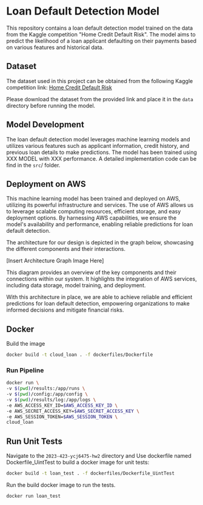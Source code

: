 # Loan Default Detection Model

This repository contains a loan default detection model trained on the data from the Kaggle competition "Home Credit Default Risk". The model aims to predict the likelihood of a loan applicant defaulting on their payments based on various features and historical data.

## Dataset

The dataset used in this project can be obtained from the following Kaggle competition link:
[Home Credit Default Risk](https://www.kaggle.com/competitions/home-credit-default-risk/data)

Please download the dataset from the provided link and place it in the `data` directory before running the model.

## Model Development

The loan default detection model leverages machine learning models and utilizes various features such as applicant information, credit history, and previous loan details to make predictions. The model has been trained using XXX MODEL with XXX performance. A detailed implementation code can be find in the  `src`/ folder.

## Deployment on AWS

This machine learning model has been trained and deployed on AWS, utilizing its powerful infrastructure and services. The use of AWS allows us to leverage scalable computing resources, efficient storage, and easy deployment options. By harnessing AWS capabilities, we ensure the model's availability and performance, enabling reliable predictions for loan default detection.

The architecture for our design is depicted in the graph below, showcasing the different components and their interactions.

[Insert Architecture Graph Image Here]

This diagram provides an overview of the key components and their connections within our system. It highlights the integration of AWS services, including data storage, model training, and deployment.

With this architecture in place, we are able to achieve reliable and efficient predictions for loan default detection, empowering organizations to make informed decisions and mitigate financial risks.

## Docker

Build the image

```bash
docker build -t cloud_loan . -f dockerfiles/Dockerfile
```

### Run Pipeline

```bash
docker run \
-v $(pwd)/results:/app/runs \
-v $(pwd)/config:/app/config \
-v $(pwd)/results/log:/app/logs \
-e AWS_ACCESS_KEY_ID=$AWS_ACCESS_KEY_ID \
-e AWS_SECRET_ACCESS_KEY=$AWS_SECRET_ACCESS_KEY \
-e AWS_SESSION_TOKEN=$AWS_SESSION_TOKEN \
cloud_loan
```

## Run Unit Tests

Navigate to the `2023-423-ycj6475-hw2` directory and Use dockerfile named Dockerfile_UintTest to build a docker image for unit tests:

```bash
docker build -t loan_test . -f dockerfiles/Dockerfile_UintTest
```

Run the build docker image to run the tests.

```bash
docker run loan_test
```

